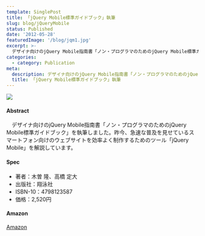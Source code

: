 ```yaml
---
template: SinglePost
title: 「jQuery Mobile標準ガイドブック」執筆
slug: blog/jQueryMobile
status: Published
date: '2012-05-28'
featuredImage: '/blog/jqm1.jpg'
excerpt: >-
  デザイナ向けのjQuery Mobile指南書「ノン・プログラマのためのjQuery Mobile標準ガイドブック」を執筆しました。
categories:
  - category: Publication
meta:
  description: デザイナ向けのjQuery Mobile指南書「ノン・プログラマのためのjQuery Mobile標準ガイドブック」を執筆しました。
  title: 「jQuery Mobile標準ガイドブック」執筆
---
```


![](/blog/jqm1.jpg)

#### Abstract

　デザイナ向けのjQuery Mobile指南書「ノン・プログラマのためのjQuery Mobile標準ガイドブック」を執筆しました。昨今、急速な普及を見せているスマートフォン向けのウェブサイトを効率よく制作するためのツール「jQuery Mobile」を解説しています。

#### Spec

- 著者：木曽 隆、高橋 定大
- 出版社：翔泳社
- ISBN-10：4798123587
- 価格：2,520円

#### Amazon

[Amazon](https://www.amazon.co.jp/dp/4798123587/)